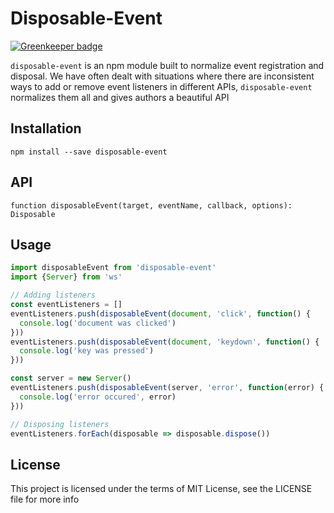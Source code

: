 # Disposable-Event

[![Greenkeeper badge](https://badges.greenkeeper.io/steelbrain/disposable-event.svg)](https://greenkeeper.io/)

`disposable-event` is an npm module built to normalize event registration and disposal. We have often dealt with situations where there are inconsistent ways to add or remove event listeners in different APIs, `disposable-event` normalizes them all and gives authors a beautiful API

## Installation

```
npm install --save disposable-event
```

## API

```
function disposableEvent(target, eventName, callback, options): Disposable
```

## Usage

```js
import disposableEvent from 'disposable-event'
import {Server} from 'ws'

// Adding listeners
const eventListeners = []
eventListeners.push(disposableEvent(document, 'click', function() {
  console.log('document was clicked')
}))
eventListeners.push(disposableEvent(document, 'keydown', function() {
  console.log('key was pressed')
}))

const server = new Server()
eventListeners.push(disposableEvent(server, 'error', function(error) {
  console.log('error occured', error)
}))

// Disposing listeners
eventListeners.forEach(disposable => disposable.dispose())
```

## License

This project is licensed under the terms of MIT License, see the LICENSE file for more info
